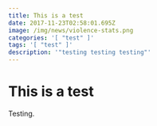 ```yaml
---
title: This is a test
date: 2017-11-23T02:58:01.695Z
image: /img/news/violence-stats.png
categories: '[ "test" ]'
tags: '[ "test" ]'
description: '"testing testing testing"'
---
```

# This is a test

Testing.

